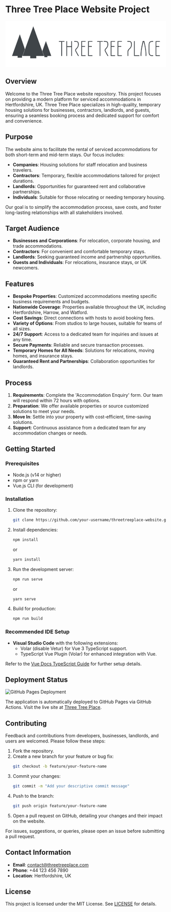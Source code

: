 # Three Tree Place Website Project

![alt text](./public/images/logo.svg)

## Overview
Welcome to the Three Tree Place website repository. This project focuses on providing a modern platform for serviced accommodations in Hertfordshire, UK. Three Tree Place specializes in high-quality, temporary housing solutions for businesses, contractors, landlords, and guests, ensuring a seamless booking process and dedicated support for comfort and convenience.

## Purpose
The website aims to facilitate the rental of serviced accommodations for both short-term and mid-term stays. Our focus includes:

- **Companies**: Housing solutions for staff relocation and business travelers.
- **Contractors**: Temporary, flexible accommodations tailored for project durations.
- **Landlords**: Opportunities for guaranteed rent and collaborative partnerships.
- **Individuals**: Suitable for those relocating or needing temporary housing.

Our goal is to simplify the accommodation process, save costs, and foster long-lasting relationships with all stakeholders involved.

## Target Audience
- **Businesses and Corporations**: For relocation, corporate housing, and trade accommodations.
- **Contractors**: For convenient and comfortable temporary stays.
- **Landlords**: Seeking guaranteed income and partnership opportunities.
- **Guests and Individuals**: For relocations, insurance stays, or UK newcomers.

## Features
- **Bespoke Properties**: Customized accommodations meeting specific business requirements and budgets.
- **Nationwide Coverage**: Properties available throughout the UK, including Hertfordshire, Harrow, and Watford.
- **Cost Savings**: Direct connections with hosts to avoid booking fees.
- **Variety of Options**: From studios to large houses, suitable for teams of all sizes.
- **24/7 Support**: Access to a dedicated team for inquiries and issues at any time.
- **Secure Payments**: Reliable and secure transaction processes.
- **Temporary Homes for All Needs**: Solutions for relocations, moving homes, and insurance stays.
- **Guaranteed Rent and Partnerships**: Collaboration opportunities for landlords.

## Process
1. **Requirements**: Complete the 'Accommodation Enquiry' form. Our team will respond within 72 hours with options.
2. **Preparation**: We offer available properties or source customized solutions to meet your needs.
3. **Move In**: Settle into your property with cost-efficient, time-saving solutions.
4. **Support**: Continuous assistance from a dedicated team for any accommodation changes or needs.

## Getting Started

### Prerequisites
- Node.js (v14 or higher)
- npm or yarn
- Vue.js CLI (for development)

### Installation
1. Clone the repository:
   ```bash
   git clone https://github.com/your-username/threetreeplace-website.git
   ```
2. Install dependencies:
   ```bash
   npm install
   ```
   or
   ```bash
   yarn install
   ```
3. Run the development server:
   ```bash
   npm run serve
   ```
   or
   ```bash
   yarn serve
   ```
4. Build for production:
   ```bash
   npm run build
   ```

### Recommended IDE Setup
- **Visual Studio Code** with the following extensions:
  - Volar (disable Vetur) for Vue 3 TypeScript support.
  - TypeScript Vue Plugin (Volar) for enhanced integration with Vue.

Refer to the [Vue Docs TypeScript Guide](https://v3.vuejs.org/guide/typescript-support.html) for further setup details.

## Deployment Status
![GitHub Pages Deployment](https://github.com/victorsaly/ThreeTreePlace/actions/workflows/pages/pages-build-deployment/badge.svg)

The application is automatically deployed to GitHub Pages via GitHub Actions. Visit the live site at [Three Tree Place](https://threetreeplace.com).

## Contributing
Feedback and contributions from developers, businesses, landlords, and users are welcomed. Please follow these steps:

1. Fork the repository.
2. Create a new branch for your feature or bug fix:
   ```bash
   git checkout -b feature/your-feature-name
   ```
3. Commit your changes:
   ```bash
   git commit -m "Add your descriptive commit message"
   ```
4. Push to the branch:
   ```bash
   git push origin feature/your-feature-name
   ```
5. Open a pull request on GitHub, detailing your changes and their impact on the website.

For issues, suggestions, or queries, please open an issue before submitting a pull request.

## Contact Information
- **Email**: [contact@threetreeplace.com](mailto:contact@threetreeplace.com)
- **Phone**: +44 123 456 7890
- **Location**: Hertfordshire, UK

## License
This project is licensed under the MIT License. See [LICENSE](LICENSE) for details.

